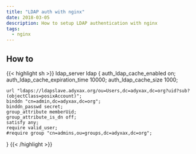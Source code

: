 ```yaml
---
title: "LDAP auth with nginx"
date: 2018-03-05
description: How to setup LDAP authentication with nginx
tags:
  - nginx
---
```


## How to

{{< highlight sh >}}
ldap_server ldap {
    auth_ldap_cache_enabled on;
    auth_ldap_cache_expiration_time 10000;
    auth_ldap_cache_size 1000;

    url "ldaps://ldapslave.adyxax.org/ou=Users,dc=adyxax,dc=org?uid?sub?(objectClass=posixAccount)";
    binddn "cn=admin,dc=adyxax,dc=org";
    binddn_passwd secret;
    group_attribute memberUid;
    group_attribute_is_dn off;
    satisfy any;
    require valid_user;
    #require group "cn=admins,ou=groups,dc=adyxax,dc=org";
}
{{< /highlight >}}
